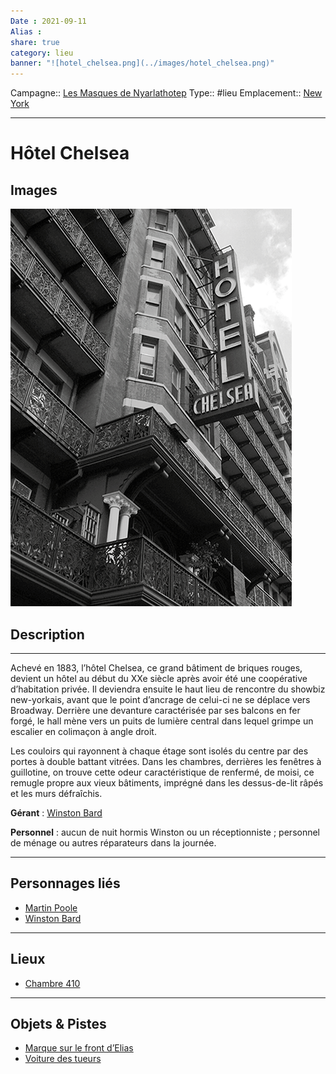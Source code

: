 ```yaml
---
Date : 2021-09-11
Alias :
share: true
category: lieu
banner: "![hotel_chelsea.png](../images/hotel_chelsea.png)"
---
```

Campagne:: [Les Masques de Nyarlathotep](../../Les%20Masques%20de%20Nyarlathotep.md)
Type:: #lieu
Emplacement:: [New York](New%20York.md)
***
# Hôtel Chelsea

## Images 
![hotel_chelsea.png](../images/hotel_chelsea.png)

## Description

---
Achevé en 1883, l’hôtel Chelsea, ce grand bâtiment de briques rouges, devient un hôtel au début du XXe siècle après avoir été une coopérative d’habitation privée. Il deviendra ensuite le haut lieu de rencontre du showbiz new-yorkais, avant que le point d’ancrage de celui-ci ne se déplace vers Broadway. Derrière une devanture caractérisée par ses balcons en fer forgé, le hall mène vers un puits de lumière central dans lequel grimpe un escalier en colimaçon à angle droit.

Les couloirs qui rayonnent à chaque étage sont isolés du centre par des portes à double battant vitrées. Dans les chambres, derrières les fenêtres à guillotine, on trouve cette odeur caractéristique de renfermé, de moisi, ce remugle propre aux vieux bâtiments, imprégné dans les dessus-de-lit râpés et les murs défraîchis.

**Gérant** : [Winston Bard](../../Winston%20Bard.md)

**Personnel** : aucun de nuit hormis Winston ou un réceptionniste ; personnel de ménage ou autres réparateurs dans la journée.

***
## Personnages liés
- [Martin Poole](../../Martin%20Poole.md)
- [Winston Bard](../../Winston%20Bard.md)


***
## Lieux
- [Chambre 410](./Chambre%20410.md)

***
## Objets & Pistes
- [Marque sur le front d’Elias](../indices/Marque%20sur%20le%20front%20d%E2%80%99Elias.md)
- [Voiture des tueurs](../indices/Voiture%20des%20tueurs.md)

